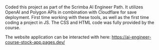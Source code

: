 Coded this project as part of the Scrimba AI Engineer Path. It utilizes OpenAI and Polygon APIs in combination with Cloudflare for save deployment. First time working with these tools, as well as the first time coding a project in JS. The CSS and HTML code was fully provided by the course.

The website application can be interacted with here: https://ai-engineer-course-stock-app.pages.dev/
